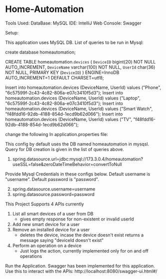 # Home-Automation

Tools Used:
DataBase: MySQL
IDE: IntelliJ
Web Console: Swagger

Setup:

This application uses MySQL DB.
List of queries to be run in Mysql:

create database homeautomation;

CREATE TABLE homeautomation.`devices` (
  `DeviceID` bigint(20) NOT NULL AUTO_INCREMENT,
  `DeviceName` varchar(100) NOT NULL,
  `UserId` char(36) NOT NULL,
  PRIMARY KEY (`DeviceID`)
) ENGINE=InnoDB AUTO_INCREMENT=1 DEFAULT CHARSET=utf8;

Insert into homeautomation.devices (DeviceName, UserId) values ("Phone", "6c57599f-2c43-4c82-806a-e07c3410f5d3");
Insert into homeautomation.devices (DeviceName, UserId) values ("Laptop", "6c57599f-2c43-4c82-806a-e07c3410f5d3");
Insert into homeautomation.devices (DeviceName, UserId) values ("Smart Watch", "f48fdd16-92db-4188-854d-1ecd9b62d066");
Insert into homeautomation.devices (DeviceName, UserId) values ("TV", "f48fdd16-92db-4188-854d-1ecd9b62d066");


change the following In application.properties file:

This config by default uses the DB named homeautomation in mysqsl. Query for DB creation is given in the list of queries above.

1) spring.datasource.url=jdbc:mysql://173.3.0.4/homeautomation?useSSL=false&zeroDateTimeBehavior=convertToNull

Provide Mysql Credentials in these configs below. Default username is "username". Default password is "password".

2) spring.datasource.username=username
3) spring.datasource.password=password

This Project Supports 4 APIs currently

1) List all smart devices of a user from DB
    - gives empty response for non-existent or invalid userId
2) Add new smart device for a user
3) Remove an installed device for a user
   - deletes the device, incase the device doesn't exist returns a message saying "deviceId doesn't exist"
4) Perform an operation on a device
    - Just logs the action, currently implemented only for on and off operations

Run the Application.
Swagger has been implemented for this application. Use this to interact with the APIs: http://localhost:8080/swagger-ui.html#/